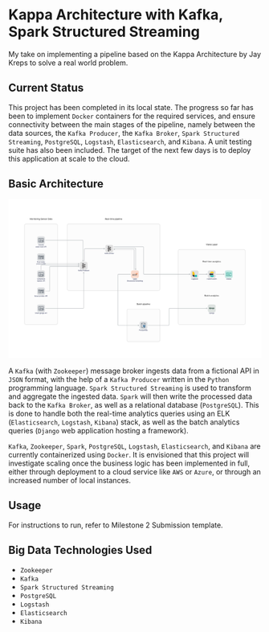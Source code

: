 # Kappa Architecture with Kafka, Spark Structured Streaming
My take on implementing a pipeline based on the Kappa Architecture by Jay Kreps to solve a real world problem.

## Current Status
This project has been completed in its local state. The progress so far has been to implement `Docker` containers for the required services, and ensure connectivity between the main stages of the pipeline, namely between the data sources, the `Kafka Producer`, the `Kafka Broker`, `Spark Structured Streaming`, `PostgreSQL`, `Logstash`, `Elasticsearch`, and `Kibana`. A unit testing suite has also been included. The target of the next few days is to deploy this application at scale to the cloud.

## Basic Architecture
![alt text](assets/KappaArchitecture.png)

A `Kafka` (with `Zookeeper`) message broker  ingests data from a fictional API in `JSON` format, with the help of a `Kafka Producer` written in the `Python` programming language. `Spark Structured Streaming` is used to transform and aggregate the ingested data. `Spark` will then write the processed data back to the `Kafka Broker`, as well as a relational database (`PostgreSQL`). This is done to handle both the real-time analytics queries using an ELK (`Elasticsearch`, `Logstash`, `Kibana`) stack, as well as the batch analytics queries (`Django` web application hosting a framework).

`Kafka`, `Zookeeper`, `Spark`, `PostgreSQL`, `Logstash`, `Elasticsearch`, and `Kibana` are currently containerized using `Docker`. It is envisioned that this project will investigate scaling once the business logic has been implemented in full, either through deployment to a cloud service like `AWS` or `Azure`, or through an increased number of local instances.

## Usage
For instructions to run, refer to Milestone 2 Submission template.

## Big Data Technologies Used
- `Zookeeper`
- `Kafka`
- `Spark Structured Streaming`
- `PostgreSQL`
- `Logstash`
- `Elasticsearch`
- `Kibana`
